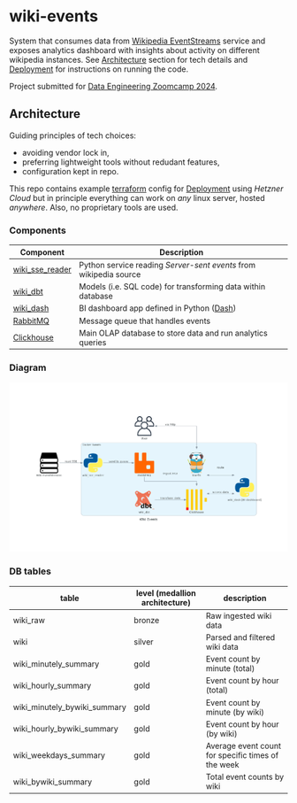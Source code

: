 # wiki-events

System that consumes data from [Wikipedia EventStreams](https://wikitech.wikimedia.org/wiki/Event_Platform/EventStreams) service and exposes analytics dashboard with insights about activity on different wikipedia instances. See [Architecture](#architecture) section for tech details and [Deployment](deploy.md) for instructions on running the code.

Project submitted for [Data Engineering Zoomcamp 2024](https://github.com/DataTalksClub/data-engineering-zoomcamp).

## Architecture

Guiding principles of tech choices:

- avoiding vendor lock in,
- preferring lightweight tools without redudant features,
- configuration kept in repo.

This repo contains example [terraform](terraform) config for [Deployment](deploy.md) using _Hetzner Cloud_ but in principle everything can work on _any_ linux server, hosted _anywhere_. Also, no proprietary tools are used.

### Components

| Component | Description |
| --- | --- |
| [wiki_sse_reader](wiki_sse_reader) | Python service reading _Server-sent events_ from wikipedia source |
| [wiki_dbt](wiki_dbt) | Models (i.e. SQL code) for transforming data within database |
| [wiki_dash](wiki_dash) | BI dashboard app defined in Python ([Dash](https://github.com/plotly/dash)) |
| [RabbitMQ](https://github.com/rabbitmq/rabbitmq-server) | Message queue that handles events |
| [Clickhouse](https://github.com/ClickHouse/ClickHouse) | Main OLAP database to store data and run analytics queries |

### Diagram

![diagram](diagram/wiki_events.png)

### DB tables

| table | level (medallion architecture) | description |
| --- | --- | --- |
| wiki_raw | bronze | Raw ingested wiki data |
| wiki | silver | Parsed and filtered wiki data |
| wiki_minutely_summary | gold | Event count by minute (total) |
| wiki_hourly_summary | gold | Event count by hour (total) |
| wiki_minutely_bywiki_summary | gold | Event count by minute (by wiki) |
| wiki_hourly_bywiki_summary | gold | Event count by hour (by wiki) |
| wiki_weekdays_summary | gold | Average event count for specific times of the week |
| wiki_bywiki_summary | gold | Total event counts by wiki |
